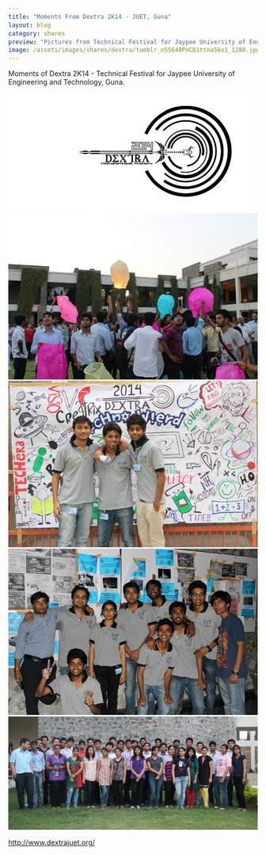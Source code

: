 ```yaml
---
title: "Moments From Dextra 2K14 - JUET, Guna"
layout: blog
category: shares
preview: "Pictures from Technical Festival for Jaypee University of Engineering and Technology, Guna."
image: /assets/images/shares/dextra/tumblr_n55648PnCD1ttna56o1_1280.jpg
---
```



Moments of Dextra 2K14 - Technical Festival for Jaypee University of Engineering and Technology, Guna.

![](/assets/images/shares/dextra/tumblr_n55648PnCD1ttna56o4_1280.png)
![](/assets/images/shares/dextra/tumblr_n55648PnCD1ttna56o2_1280.jpg)
![](/assets/images/shares/dextra/tumblr_n55648PnCD1ttna56o3_1280.jpg)
![](/assets/images/shares/dextra/tumblr_n55648PnCD1ttna56o5_1280.jpg)
![](/assets/images/shares/dextra/tumblr_n55648PnCD1ttna56o1_1280.jpg)

<http://www.dextrajuet.org/>

